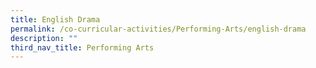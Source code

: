 ```yaml
---
title: English Drama
permalink: /co-curricular-activities/Performing-Arts/english-drama
description: ""
third_nav_title: Performing Arts
---
```

